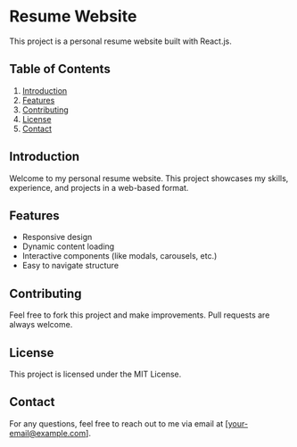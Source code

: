 # Resume Website

This project is a personal resume website built with React.js.

## Table of Contents
1. [Introduction](#introduction)
2. [Features](#features)
3. [Contributing](#contributing)
4. [License](#license)
5. [Contact](#contact)

## Introduction
Welcome to my personal resume website. This project showcases my skills, experience, and projects in a web-based format. 

## Features
- Responsive design
- Dynamic content loading
- Interactive components (like modals, carousels, etc.)
- Easy to navigate structure


## Contributing
Feel free to fork this project and make improvements. Pull requests are always welcome.

## License
This project is licensed under the MIT License.

## Contact
For any questions, feel free to reach out to me via email at [your-email@example.com].

